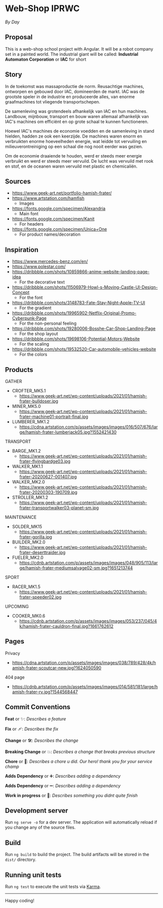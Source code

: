 # Web-Shop IPRWC
_By Day_

## Proposal

This is a web-shop school project with Angular.
It will be a robot company set in a painted world.
The industrial giant will be called: **Industrial Automaton Corporation** or **IAC** for short

## Story
In de toekomst was massaproductie de norm. Reusachtige machines, ontworpen en gebouwd door IAC, domineerden de markt. IAC was de grootste speler in de industrie en produceerde alles, van enorme graafmachines tot vliegende transportschepen.

De samenleving was grotendeels afhankelijk van IAC en hun machines. Landbouw, mijnbouw, transport en bouw waren allemaal afhankelijk van IAC's machines om efficiënt en op grote schaal te kunnen functioneren.

Hoewel IAC's machines de economie voedden en de samenleving in stand hielden, hadden ze ook een keerzijde. De machines waren enorm en verbruikten enorme hoeveelheden energie, wat leidde tot vervuiling en milieuverontreiniging op een schaal die nog nooit eerder was gezien.

Om de economie draaiende te houden, werd er steeds meer energie verbruikt en werd er steeds meer vervuild. De lucht was vervuild met rook en stof, en de oceanen waren vervuild met plastic en chemicaliën.

## Sources
- https://www.geek-art.net/portfolio-hamish-frater/
- https://www.artstation.com/hamfish
  - Images
- https://fonts.google.com/specimen/Alexandria
  - Main font
- https://fonts.google.com/specimen/Kanit
  - For headers
- https://fonts.google.com/specimen/Unica+One
  - For product names/decoration

## Inspiration
- https://www.mercedes-benz.com/en/
- https://www.polestar.com/
- https://dribbble.com/shots/10859866-anime-website-landing-page-idea
  - For the decorative text
- https://dribbble.com/shots/11506979-Howl-s-Moving-Castle-UI-Design-Concept
  - For the font
- https://dribbble.com/shots/3148783-Fate-Stay-Night-Apple-TV-UI
  - For the gradient
- https://dribbble.com/shots/19965902-Netflix-Original-Promo-Cyberpunk-Page
  - For the non-personal feeling
- https://dribbble.com/shots/19280006-Bosshe-Car-Shop-Landing-Page
  - For the shop layout
- https://dribbble.com/shots/19698106-Potential-Motors-Website
  - For the scaling
- https://dribbble.com/shots/19532520-Car-automobile-vehicles-website
  - For the colors

## Products
GATHER
- CROFTER_MK5.1
  - https://www.geek-art.net/wp-content/uploads/2021/01/hamish-frater-bulldoser.jpg
- MINER_MK5.0
  - https://www.geek-art.net/wp-content/uploads/2021/01/hamish-frater-machine01-portrait-final.jpg
- LUMBERER_MK1.2
  - https://cdna.artstation.com/p/assets/images/images/016/507/676/large/hamish-frater-lumberjack05.jpg?1552421430

TRANSPORT
- BARGE_MK1.2
  - https://www.geek-art.net/wp-content/uploads/2021/01/hamish-frater-flyingbardge03.jpg
- WALKER_MK1.1
  - https://www.geek-art.net/wp-content/uploads/2021/01/hamish-frater-20200627-001407.jpg
- WALKER_MK2.0
  - https://www.geek-art.net/wp-content/uploads/2021/01/hamish-frater-20200303-190709.jpg
- STROLLER_MK1.2
  - https://www.geek-art.net/wp-content/uploads/2021/01/hamish-frater-transportwalker03-planet-sm.jpg

MAINTENANCE
- SOLDER_MK15
  - https://www.geek-art.net/wp-content/uploads/2021/01/hamish-frater-gorilla.jpg
- BUILDER_MK2.0
  - https://www.geek-art.net/wp-content/uploads/2021/01/hamish-frater-deserttraider.jpg
- FUELER_MK2.0
  - https://cdnb.artstation.com/p/assets/images/images/048/905/113/large/hamish-frater-mediumsalvage02-sm.jpg?1651213744

SPORT
- RACER_MK1.5
  - https://www.geek-art.net/wp-content/uploads/2021/01/hamish-frater-speeder02.jpg

UPCOMING
- COOKER_MK0.6
  - https://cdnb.artstation.com/p/assets/images/images/053/237/045/4k/hamish-frater-cauldron-final.jpg?1661762612

## Pages

Privacy
- https://cdna.artstation.com/p/assets/images/images/038/789/428/4k/hamish-frater-scoutcar-new.jpg?1624050590

404 page
- https://cdnb.artstation.com/p/assets/images/images/014/581/181/large/hamish-frater-rv.jpg?1544568447

## **Commit Conventions**
**Feat** or ✨: _Describes a feature_

**Fix** or 🩹: _Describes the fix_

**Change** or 🛠️: _Describes the change_

**Breaking Change** or 💥: _Describes a change that breaks previous structure_

**Chore** or 🧹: _Describes a chore u did. Our hero! thank you for your service champ_

**Adds Dependency** or ➕: _Describes adding a dependency_

**Adds Dependency** or ➖: _Describes adding a dependency_

**Work in progress** or 🚧: _Describes something you didnt quite finish_

## Development server

Run `ng serve -o` for a dev server. The application will automatically reload if you change any of the source files.

## Build

Run `ng build` to build the project. The build artifacts will be stored in the `dist/` directory.

## Running unit tests

Run `ng test` to execute the unit tests via [Karma](https://karma-runner.github.io).

---

Happy coding!

